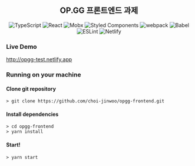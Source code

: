<div align="center">

## OP.GG 프론트엔드 과제

![TypeScript](https://img.shields.io/badge/-TYPESCRIPT-3882D3?style=for-the-badge&logo=typescript&logoColor=ffffff)
![React](https://img.shields.io/badge/-React-61DAFB?style=for-the-badge&logo=react&logoColor=ffffff)
![Mobx](https://img.shields.io/badge/-Mobx-D74F04?style=for-the-badge&logo=mobx&logoColor=ffffff)
![Styled Components](https://img.shields.io/badge/styled--components-DB7093?style=for-the-badge&logo=styled-components&logoColor=white)
![webpack](https://img.shields.io/badge/-webpack-7B7B7B?style=for-the-badge&logo=webpack)
![Babel](https://img.shields.io/badge/-Babel-E4C000?style=for-the-badge&logo=babel&logoColor=ffffff)
![ESLint](https://img.shields.io/badge/-ESLint-4538BC?style=for-the-badge&logo=ESLint&logoColor=ffffff)
![Netlify](https://img.shields.io/badge/-Netlify-2EABB2?style=for-the-badge&logo=Netlify&logoColor=ffffff)
</div>

### Live Demo

http://opgg-test.netlify.app

### Running on your machine

#### Clone git repository

```
> git clone https://github.com/choi-jinwoo/opgg-frontend.git
```

#### Install dependencies

```
> cd opgg-frontend
> yarn install
```

#### Start!

```
> yarn start
```
